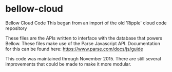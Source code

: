 # bellow-cloud
Bellow Cloud Code
This began from an import of the old 'Ripple' cloud code repository

These files are the APIs written to interface with the database that powers Bellow. 
These files make use of the Parse Javascript API. Documentation for this can be found here: https://www.parse.com/docs/js/guide

This code was maintained through November 2015. There are still several improvements that could be made to make it more modular. 
